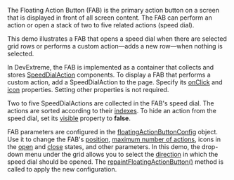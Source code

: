 The Floating Action Button (FAB) is the primary action button on a screen that is displayed in front of all screen content. The FAB can perform an action or open a stack of two to five related actions (speed dial).

This demo illustrates a FAB that opens a speed dial when there are selected grid rows or performs a custom action&mdash;adds a new row&mdash;when nothing is selected.

In DevExtreme, the FAB is implemented as a container that collects and stores [SpeedDialAction][0] components. To display a FAB that performs a custom action, add a SpeedDialAction to the page. Specify its [onClick][1] and [icon][2] properties. Setting other properties is not required.

Two to five SpeedDialActions are collected in the FAB's speed dial. The actions are sorted according to their [indexes][3]. To hide an action from the speed dial, set its [visible][4] property to **false**.

FAB parameters are configured in the [floatingActionButtonConfig][5] object. Use it to change the FAB's [position][6], [maximum number of actions][7], icons in the [open][8] and [close][9] states, and other parameters. In this demo, the drop-down menu under the grid allows you to select the [direction][10] in which the speed dial should be opened. The [repaintFloatingActionButton()][11] method is called to apply the new configuration.

[0]: /Documentation/ApiReference/UI_Widgets/dxSpeedDialAction/
[1]: /Documentation/ApiReference/UI_Widgets/dxSpeedDialAction/Configuration/#onClick
[2]: /Documentation/ApiReference/UI_Widgets/dxSpeedDialAction/Configuration/#icon
[3]: /Documentation/ApiReference/UI_Widgets/dxSpeedDialAction/Configuration/#index
[4]: /Documentation/ApiReference/UI_Widgets/dxSpeedDialAction/Configuration/#visible
[5]: /Documentation/ApiReference/Common/Object_Structures/globalConfig/floatingActionButtonConfig/
[6]: /Documentation/ApiReference/Common/Object_Structures/globalConfig/floatingActionButtonConfig/#position
[7]: /Documentation/ApiReference/Common/Object_Structures/globalConfig/floatingActionButtonConfig/#maxSpeedDialActionCount
[8]: /Documentation/ApiReference/Common/Object_Structures/globalConfig/floatingActionButtonConfig/#closeIcon
[9]: /Documentation/ApiReference/Common/Object_Structures/globalConfig/floatingActionButtonConfig/#icon
[10]: /Documentation/ApiReference/Common/Object_Structures/globalConfig/floatingActionButtonConfig/#direction
[11]: /Documentation/ApiReference/Common/utils/ui/#repaintFloatingActionButton
 